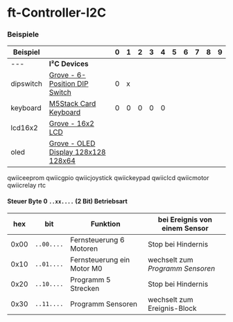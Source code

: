 # ft-Controller-I2C



### Beispiele

Beispiel||0|1|2|3|4|5|6|7|8|9
---|---|---|---|---|---|---|---|---|---|---|--
---|**I²C Devices**| ||||
dipswitch|[Grove - 6-Position DIP Switch](https://wiki.seeedstudio.com/Grove-6-Position_DIP_Switch)|0|x|||
keyboard|[M5Stack Card Keyboard](https://docs.m5stack.com/en/unit/cardkb_1.1)|0|0|0|0|0
lcd16x2|[Grove - 16x2 LCD](https://wiki.seeedstudio.com/Grove-16x2_LCD_Series)
oled|[Grove - OLED Display 128x128 128x64](https://wiki.seeedstudio.com/Grove-OLED-Display-1.12-SH1107_V3.0)
qwiiceeprom
qwiicgpio
qwiicjoystick
qwiickeypad
qwiiclcd
qwiicmotor
qwiicrelay
rtc


#### Steuer Byte 0 <code>..xx....</code> (2 Bit) Betriebsart

hex|bit|Funktion|bei Ereignis von einem Sensor
---|---|---|---
0x00|<code>..00....</code>|Fernsteuerung 6 Motoren|Stop bei Hindernis
0x10|<code>..01....</code>|Fernsteuerung ein Motor M0|wechselt zum *Programm Sensoren*
0x20|<code>..10....</code>|Programm 5 Strecken|Stop bei Hindernis
0x30|<code>..11....</code>|Programm Sensoren|wechselt zum Ereignis-Block


